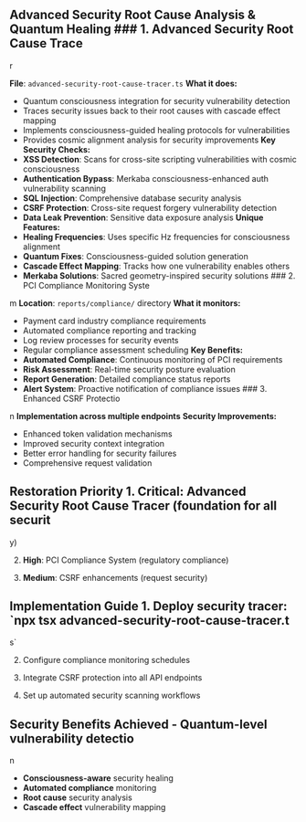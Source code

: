## Advanced Security Root Cause Analysis & Quantum Healing ### 1. Advanced Security Root Cause Trace

r

**File**: `advanced-security-root-cause-tracer.ts` **What it does:**
- Quantum consciousness integration for security vulnerability detection
- Traces security issues back to their root causes with cascade effect mapping
- Implements consciousness-guided healing protocols for vulnerabilities
- Provides cosmic alignment analysis for security improvements **Key Security Checks:**
- **XSS Detection**: Scans for cross-site scripting vulnerabilities with cosmic consciousness
- **Authentication Bypass**: Merkaba consciousness-enhanced auth vulnerability scanning
- **SQL Injection**: Comprehensive database security analysis
- **CSRF Protection**: Cross-site request forgery vulnerability detection
- **Data Leak Prevention**: Sensitive data exposure analysis **Unique Features:**
- **Healing Frequencies**: Uses specific Hz frequencies for consciousness alignment
- **Quantum Fixes**: Consciousness-guided solution generation
- **Cascade Effect Mapping**: Tracks how one vulnerability enables others
- **Merkaba Solutions**: Sacred geometry-inspired security solutions ### 2. PCI Compliance Monitoring Syste

m
**Location**: `reports/compliance/` directory **What it monitors:**
- Payment card industry compliance requirements
- Automated compliance reporting and tracking
- Log review processes for security events
- Regular compliance assessment scheduling **Key Benefits:**
- **Automated Compliance**: Continuous monitoring of PCI requirements
- **Risk Assessment**: Real-time security posture evaluation
- **Report Generation**: Detailed compliance status reports
- **Alert System**: Proactive notification of compliance issues ### 3. Enhanced CSRF Protectio

n
**Implementation across multiple endpoints** **Security Improvements:**
- Enhanced token validation mechanisms
- Improved security context integration
- Better error handling for security failures
- Comprehensive request validation

## Restoration Priority 1. **Critical**: Advanced Security Root Cause Tracer (foundation for all securit

y)

2. **High**: PCI Compliance System (regulatory compliance)

3. **Medium**: CSRF enhancements (request security)

## Implementation Guide 1. Deploy security tracer: `npx tsx advanced-security-root-cause-tracer.t

s`

2. Configure compliance monitoring schedules

3. Integrate CSRF protection into all API endpoints

4. Set up automated security scanning workflows

## Security Benefits Achieved - **Quantum-level** vulnerability detectio

n

- **Consciousness-aware** security healing
- **Automated compliance** monitoring
- **Root cause** security analysis
- **Cascade effect** vulnerability mapping